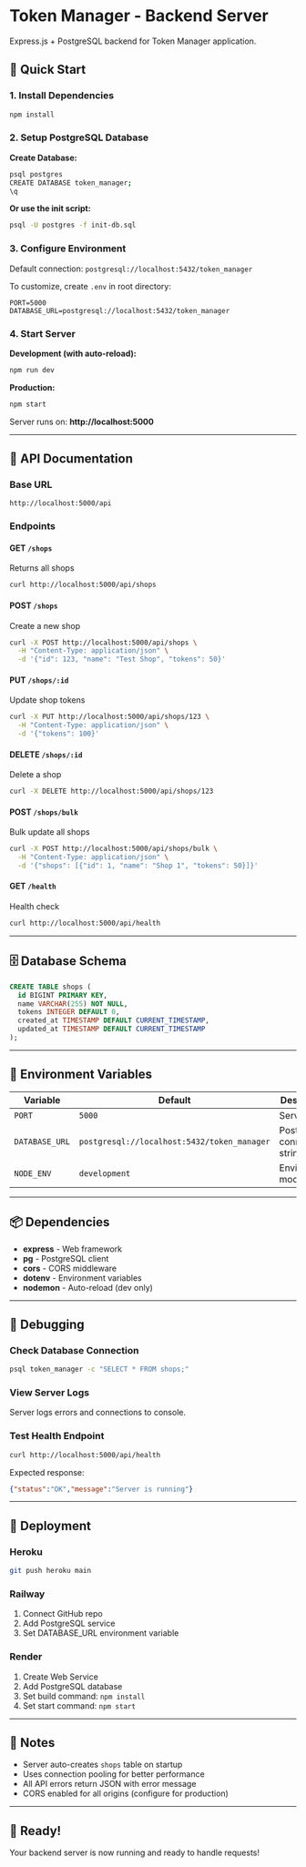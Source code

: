 # Token Manager - Backend Server

Express.js + PostgreSQL backend for Token Manager application.

## 🚀 Quick Start

### 1. Install Dependencies
```bash
npm install
```

### 2. Setup PostgreSQL Database

**Create Database:**
```bash
psql postgres
CREATE DATABASE token_manager;
\q
```

**Or use the init script:**
```bash
psql -U postgres -f init-db.sql
```

### 3. Configure Environment

Default connection: `postgresql://localhost:5432/token_manager`

To customize, create `.env` in root directory:
```env
PORT=5000
DATABASE_URL=postgresql://localhost:5432/token_manager
```

### 4. Start Server

**Development (with auto-reload):**
```bash
npm run dev
```

**Production:**
```bash
npm start
```

Server runs on: **http://localhost:5000**

---

## 📡 API Documentation

### Base URL
```
http://localhost:5000/api
```

### Endpoints

#### GET `/shops`
Returns all shops
```bash
curl http://localhost:5000/api/shops
```

#### POST `/shops`
Create a new shop
```bash
curl -X POST http://localhost:5000/api/shops \
  -H "Content-Type: application/json" \
  -d '{"id": 123, "name": "Test Shop", "tokens": 50}'
```

#### PUT `/shops/:id`
Update shop tokens
```bash
curl -X PUT http://localhost:5000/api/shops/123 \
  -H "Content-Type: application/json" \
  -d '{"tokens": 100}'
```

#### DELETE `/shops/:id`
Delete a shop
```bash
curl -X DELETE http://localhost:5000/api/shops/123
```

#### POST `/shops/bulk`
Bulk update all shops
```bash
curl -X POST http://localhost:5000/api/shops/bulk \
  -H "Content-Type: application/json" \
  -d '{"shops": [{"id": 1, "name": "Shop 1", "tokens": 50}]}'
```

#### GET `/health`
Health check
```bash
curl http://localhost:5000/api/health
```

---

## 🗄️ Database Schema

```sql
CREATE TABLE shops (
  id BIGINT PRIMARY KEY,
  name VARCHAR(255) NOT NULL,
  tokens INTEGER DEFAULT 0,
  created_at TIMESTAMP DEFAULT CURRENT_TIMESTAMP,
  updated_at TIMESTAMP DEFAULT CURRENT_TIMESTAMP
);
```

---

## 🔧 Environment Variables

| Variable | Default | Description |
|----------|---------|-------------|
| `PORT` | `5000` | Server port |
| `DATABASE_URL` | `postgresql://localhost:5432/token_manager` | PostgreSQL connection string |
| `NODE_ENV` | `development` | Environment mode |

---

## 📦 Dependencies

- **express** - Web framework
- **pg** - PostgreSQL client
- **cors** - CORS middleware
- **dotenv** - Environment variables
- **nodemon** - Auto-reload (dev only)

---

## 🐛 Debugging

### Check Database Connection
```bash
psql token_manager -c "SELECT * FROM shops;"
```

### View Server Logs
Server logs errors and connections to console.

### Test Health Endpoint
```bash
curl http://localhost:5000/api/health
```

Expected response:
```json
{"status":"OK","message":"Server is running"}
```

---

## 🚀 Deployment

### Heroku
```bash
git push heroku main
```

### Railway
1. Connect GitHub repo
2. Add PostgreSQL service
3. Set DATABASE_URL environment variable

### Render
1. Create Web Service
2. Add PostgreSQL database
3. Set build command: `npm install`
4. Set start command: `npm start`

---

## 📝 Notes

- Server auto-creates `shops` table on startup
- Uses connection pooling for better performance
- All API errors return JSON with error message
- CORS enabled for all origins (configure for production)

---

## 🎉 Ready!

Your backend server is now running and ready to handle requests!

